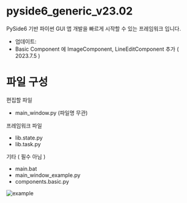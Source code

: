 # pyside6_generic_v23.02
PySide6 기반 파이썬 GUI 앱 개발을 빠르게 시작할 수 있는 프레임워크 입니다.
- 업데이트: 
 - Basic Component 에 ImageComponent, LineEditComponent 추가 ( 2023.7.5 )

# 파일 구성
편집할 파일
 - main_window.py (파일명 무관)

프레임워크 파일
 - lib.state.py
 - lib.task.py

기타 ( 필수 아님 )
 - main.bat
 - main_window_example.py
 - components.basic.py

![example](https://github.com/active0831/pyside6_generic_v23.01/assets/91447903/3e7ba597-0182-411f-b351-7d442a9397af)
